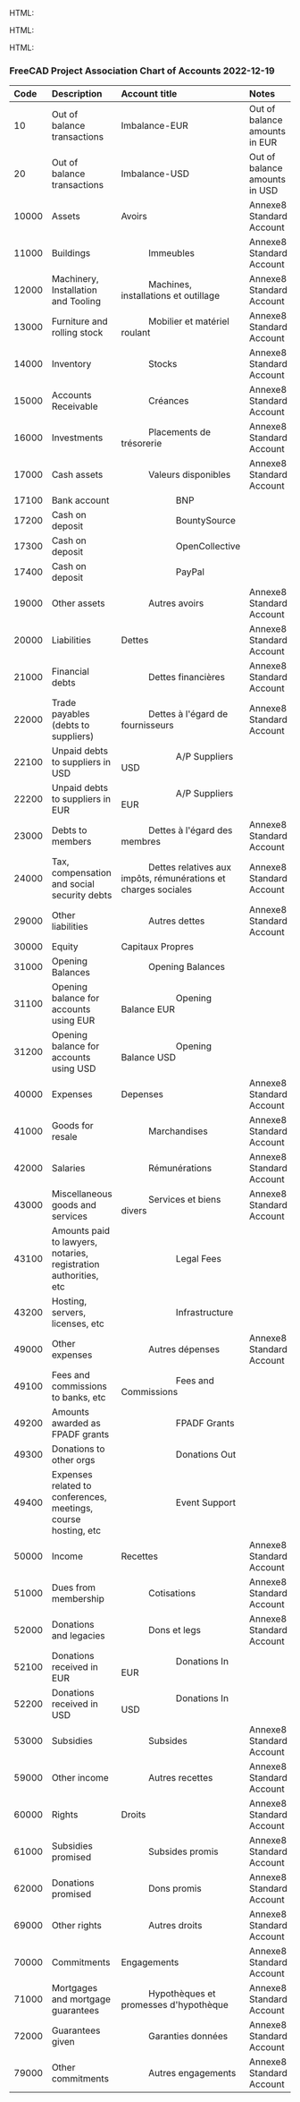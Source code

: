 ﻿HTML: <meta name="created" content="00:00:00">

HTML: <meta name="created" content="00:00:00">

HTML: <meta name="created" content="00:00:00">
### **FreeCAD Project Association Chart of Accounts 2022-12-19**

|**Code**|**Description**|**Account title**|**Notes**|
| :- | :- | :- | :- |
|10|Out of balance transactions|Imbalance-EUR|Out of balance amounts in EUR|
|20|Out of balance transactions|Imbalance-USD|Out of balance amounts in USD|
|10000|Assets|Avoirs|Annexe8 Standard Account|
|11000|Buildings|`      `Immeubles|Annexe8 Standard Account|
|12000|Machinery, Installation and Tooling|`      `Machines, installations et outillage|Annexe8 Standard Account|
|13000|Furniture and rolling stock|`      `Mobilier et matériel roulant|Annexe8 Standard Account|
|14000|Inventory|`      `Stocks|Annexe8 Standard Account|
|15000|Accounts Receivable|`      `Créances|Annexe8 Standard Account|
|16000|Investments|`      `Placements de trésorerie|Annexe8 Standard Account|
|17000|Cash assets|`      `Valeurs disponibles|Annexe8 Standard Account|
|17100|Bank account|`            `BNP||
|17200|Cash on deposit|`            `BountySource||
|17300|Cash on deposit|`            `OpenCollective||
|17400|Cash on deposit|`            `PayPal||
|19000|Other assets|`      `Autres avoirs|Annexe8 Standard Account|
|20000|Liabilities|Dettes|Annexe8 Standard Account|
|21000|Financial debts|`      `Dettes financières|Annexe8 Standard Account|
|22000|Trade payables (debts to suppliers)|`      `Dettes à l'égard de fournisseurs|Annexe8 Standard Account|
|22100|Unpaid debts to suppliers in USD|`            `A/P Suppliers USD||
|22200|Unpaid debts to suppliers in EUR|`            `A/P Suppliers EUR||
|23000|Debts to members|`      `Dettes à l'égard des membres|Annexe8 Standard Account|
|24000|Tax, compensation and social security debts|`      `Dettes relatives aux impôts, rémunérations et charges sociales|Annexe8 Standard Account|
|29000|Other liabilities|`      `Autres dettes|Annexe8 Standard Account|
|30000|Equity|Capitaux Propres||
|31000|Opening Balances|`      `Opening Balances||
|31100|Opening balance for accounts using EUR|`            `Opening Balance EUR||
|31200|Opening balance for accounts using USD|`            `Opening Balance USD||
|40000|Expenses|Depenses|Annexe8 Standard Account|
|41000|Goods for resale|`      `Marchandises|Annexe8 Standard Account|
|42000|Salaries|`      `Rémunérations|Annexe8 Standard Account|
|43000|Miscellaneous goods and services|`      `Services et biens divers|Annexe8 Standard Account|
|43100|Amounts paid to lawyers, notaries, registration authorities, etc|`            `Legal Fees||
|43200|Hosting, servers, licenses, etc|`            `Infrastructure||
|49000|Other expenses|`      `Autres dépenses|Annexe8 Standard Account|
|49100|Fees and commissions to banks, etc|`            `Fees and Commissions||
|49200|Amounts awarded as FPADF grants|`            `FPADF Grants||
|49300|Donations to other orgs|`            `Donations Out||
|49400|Expenses related to conferences, meetings, course hosting, etc|`            `Event Support||
|50000|Income|Recettes|Annexe8 Standard Account|
|51000|Dues from membership|`      `Cotisations|Annexe8 Standard Account|
|52000|Donations and legacies|`      `Dons et legs|Annexe8 Standard Account|
|52100|Donations received in EUR|`            `Donations In EUR||
|52200|Donations received in USD|`            `Donations In USD||
|53000|Subsidies|`      `Subsides|Annexe8 Standard Account|
|59000|Other income|`      `Autres recettes|Annexe8 Standard Account|
|60000|Rights|Droits|Annexe8 Standard Account|
|61000|Subsidies promised|`      `Subsides promis|Annexe8 Standard Account|
|62000|Donations promised|`      `Dons promis|Annexe8 Standard Account|
|69000|Other rights|`      `Autres droits|Annexe8 Standard Account|
|70000|Commitments|Engagements|Annexe8 Standard Account|
|71000|Mortgages and mortgage guarantees|`      `Hypothèques et promesses d'hypothèque|Annexe8 Standard Account|
|72000|Guarantees given|`      `Garanties données|Annexe8 Standard Account|
|79000|Other commitments|`      `Autres engagements|Annexe8 Standard Account|

